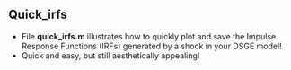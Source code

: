 

## Quick\_irfs

  - File **quick_irfs.m** illustrates how to quickly plot and save the Impulse Response Functions (IRFs) generated by a shock in your DSGE model\!
  - Quick and easy, but still aesthetically appealing!
